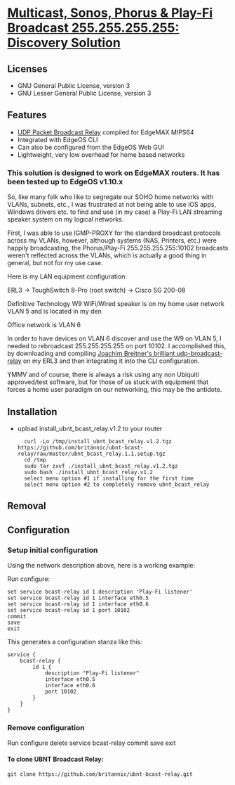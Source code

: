 # [Multicast, Sonos, Phorus & Play-Fi Broadcast 255.255.255.255:<port> Discovery Solution](https://community.ubnt.com/t5/EdgeMAX/Multicast-Sonos-Phorus-amp-Play-Fi-Broadcast-255-255-255-255-lt/td-p/1259616)

## Licenses

* GNU General Public License, version 3
* GNU Lesser General Public License, version 3

## Features

* [UDP Packet Broadcast Relay](http://www.joachim-breitner.de/udp-broadcast-relay/) compiled for EdgeMAX MIPS64
* Integrated with EdgeOS CLI
* Can also be configured from the EdgeOS Web GUI
* Lightweight, very low overhead for home based networks

### This solution is designed to work on EdgeMAX routers. It has been tested up to EdgeOS v1.10.x

So, like many folk who like to segregate our SOHO home networks with VLANs, subnets, etc., I was frustrated at not being able to use iOS apps, Windows drivers etc. to find and use (in my case) a Play-Fi LAN streaming speaker system on my logical networks.

First, I was able to use IGMP-PROXY for the standard broadcast protocols across my VLANs, however, although systems (NAS, Printers, etc.) were happily broadcasting, the Phorus/Play-Fi 255.255.255.255:10102 broadcasts weren't reflected across the VLANs, which is actually a good thing in general, but not for my use case.

Here is my LAN equipment configuration:

ERL3 -> ToughSwitch 8-Pro (root switch) -> Cisco SG 200-08

Definitive Technology W9 WiFi/Wired speaker is on my home user network VLAN 5 and is located in my den

Office network is VLAN 6

In order to have devices on VLAN 6 discover and use the W9 on VLAN 5, I needed to rebroadcast 255.255.255.255 on port 10102. I accomplished this, by downloading and compiling [Joachim Breitner's brilliant udp-broadcast-relay](http://www.joachim-breitner.de/udp-broadcast-relay/) on my ERL3 and then integrating it into the CLI configuration.

YMMV and of course, there is always a risk using any non Ubiquiti approved/test software, but for those of us stuck with equipment that forces a home user paradigm on our networking, this may be the antidote.

## Installation

* upload install_ubnt_bcast_relay.v1.2 to your router

        curl -Lo /tmp/install_ubnt_bcast_relay.v1.2.tgz https://github.com/britannic/ubnt-bcast-relay/raw/master/ubnt_bcast_relay.1.1.setup.tgz
        cd /tmp
        sudo tar zxvf ./install_ubnt_bcast_relay.v1.2.tgz
        sudo bash ./install_ubnt_bcast_relay.v1.2
        select menu option #1 if installing for the first time
        select menu option #2 to completely remove ubnt_bcast_relay

## Removal

## Configuration

### Setup initial configuration

Using the network description above, here is a working example:

Run configure:

    set service bcast-relay id 1 description 'Play-Fi listener'
    set service bcast-relay id 1 interface eth0.5
    set service bcast-relay id 1 interface eth0.6
    set service bcast-relay id 1 port 10102
    commit
    save
    exit


This generates a configuration stanza like this:

    service {
        bcast-relay {
            id 1 {
                description "Play-Fi listener"
                interface eth0.5
                interface eth0.6
                port 10102
            }
        }
    }

### Remove configuration

Run configure
    delete service bcast-relay
    commit
    save
    exit

#### To clone UBNT Broadcast Relay:

    git clone https://github.com/britannic/ubnt-bcast-relay.git

